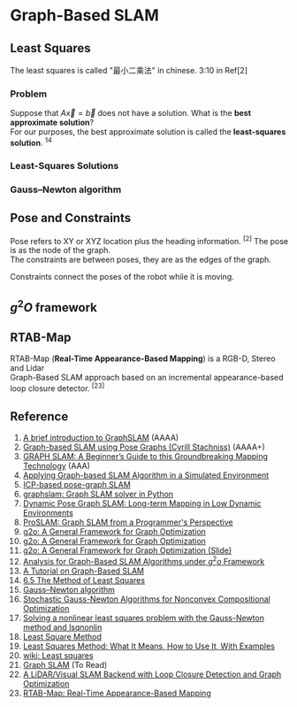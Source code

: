 # Graph-Based SLAM


## Least Squares 
The least squares is called "最小二乘法" in chinese.
3:10 in Ref[2]

### Problem
Suppose that $`A\vec{x}=\vec{b}`$ does not have a solution. What is the **best approximate solution**? <br>
For our purposes, the best approximate solution is called the **least-squares solution**. <sup>14</sup>

### Least-Squares Solutions


### Gauss–Newton algorithm






## Pose and Constraints
Pose refers to XY or XYZ location plus the heading information. <sup>[2]</sup> The pose is as the node of the graph. <br>
The constraints are between poses, they are as the edges of the graph.  

Constraints connect the poses of the robot while it is moving. 


## $`g^2O`$ framework


## RTAB-Map 
RTAB-Map (**Real-Time Appearance-Based Mapping**) is a RGB-D, Stereo and Lidar  <br>
Graph-Based SLAM approach based on an incremental appearance-based  <br>
loop closure detector. <sup>[23]</sup>





## Reference
1. [A brief introduction to GraphSLAM](https://shivachandrachary.medium.com/a-brief-introduction-to-graphslam-4204b4fce2f0) (AAAA)
2. [Graph-based SLAM using Pose Graphs (Cyrill Stachniss)](https://www.youtube.com/watch?v=uHbRKvD8TWg&t=6s) (AAAA+)
3. [GRAPH SLAM: A Beginner’s Guide to this Groundbreaking Mapping Technology](https://pub.towardsai.net/everything-you-need-to-know-about-graph-slam-7f6f567f1a31) (AAA)
4. [Applying Graph-based SLAM Algorithm in a Simulated Environment](https://iopscience.iop.org/article/10.1088/1757-899X/769/1/012035)
5. [ICP-based pose-graph SLAM](https://hal.science/hal-01522248/document)
6. [graphslam: Graph SLAM solver in Python](https://python-graphslam.readthedocs.io/en/stable/)
7. [Dynamic Pose Graph SLAM: Long-term Mapping in Low Dynamic Environments](https://www.cs.cmu.edu/~kaess/pub/WalcottBryant12iros.pdf)
8. [ProSLAM: Graph SLAM from a Programmer's Perspective](https://arxiv.org/abs/1709.04377)
9. [g2o: A General Framework for Graph Optimization](https://github.com/RainerKuemmerle/g2o)
10. [g2o: A General Framework for Graph Optimization](http://ais.informatik.uni-freiburg.de/publications/papers/kuemmerle11icra.pdf)
11. [g2o: A General Framework for Graph Optimization (Slide)](https://cse.sc.edu/~yiannisr/774/2015/g2o.pdf)
12. [Analysis for Graph-Based SLAM Algorithms under $`g^2o`$ Framework](https://www.cs.cmu.edu/~tianxian/files/Analysis_for_Graph_Based_SLAM_Algorithms_under_g2o_Framework.pdf)
13. [A Tutorial on Graph-Based SLAM](http://www2.informatik.uni-freiburg.de/~stachnis/pdf/grisetti10titsmag.pdf)
14. [6.5 The Method of Least Squares](https://textbooks.math.gatech.edu/ila/least-squares.html)
15. [Gauss–Newton algorithm](https://en.wikipedia.org/wiki/Gauss%E2%80%93Newton_algorithm)
16. [Stochastic Gauss-Newton Algorithms for Nonconvex Compositional Optimization](http://proceedings.mlr.press/v119/tran-dinh20a/tran-dinh20a-supp.pdf)
17. [Solving a nonlinear least squares problem with the Gauss-Newton method and lsqnonlin](https://www.math.umd.edu/~petersd/460/html/nonlinls.html)
18. [Least Square Method](https://www.cuemath.com/data/least-squares/)
19. [Least Squares Method: What It Means, How to Use It, With Examples](https://www.investopedia.com/terms/l/least-squares-method.asp)
20. [wiki: Least squares](https://en.wikipedia.org/wiki/Least_squares)
21. [Graph SLAM](https://courses.cs.washington.edu/courses/cse571/23sp/slides/L09/Lecture09_Modern%20SLAM.pdf) (To Read)
22. [A LiDAR/Visual SLAM Backend with Loop Closure Detection and Graph Optimization](https://www.mdpi.com/2072-4292/13/14/2720/htm)
23. [RTAB-Map: Real-Time Appearance-Based Mapping](http://introlab.github.io/rtabmap/)
